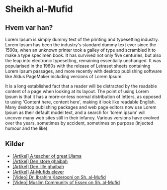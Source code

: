 
<h1 class="text-4xl text-gray-700 dark:text-gray-300 font-bold mb-4 text-center">Sheikh al-Mufid</h1>
<h2 class="text-4xl text-gray-700 dark:text-gray-300 font-bold mb-4 text-center">Hvem var han?</h2>
<p class="text-lg text-gray-700 dark:text-gray-300 mb-6 text-center">
Lorem Ipsum is simply dummy text of the printing and typesetting industry. Lorem Ipsum has been the industry's standard dummy text ever since the 1500s, when an unknown printer took a galley of type and scrambled it to make a type specimen book. It has survived not only five centuries, but also the leap into electronic typesetting, remaining essentially unchanged. It was popularised in the 1960s with the release of Letraset sheets containing Lorem Ipsum passages, and more recently with desktop publishing software like Aldus PageMaker including versions of Lorem Ipsum.
</p>


<p class="text-lg text-gray-700 dark:text-gray-300 mb-6 text-center">
It is a long established fact that a reader will be distracted by the readable content of a page when looking at its layout. The point of using Lorem Ipsum is that it has a more-or-less normal distribution of letters, as opposed to using 'Content here, content here', making it look like readable English. Many desktop publishing packages and web page editors now use Lorem Ipsum as their default model text, and a search for 'lorem ipsum' will uncover many web sites still in their infancy. Various versions have evolved over the years, sometimes by accident, sometimes on purpose (injected humour and the like).
</p>


<h2 class="text-4xl text-gray-700 dark:text-gray-300 font-bold mb-4 text-left">Kilder</h2>

<ul class="list-disc pl-5 text-gray-700 dark:text-gray-300 font-bold mb-4 text-left">
    <li>
        <a href="https://www.al-islam.org/al-amali-dictations-shaykh-al-mufid-shaykh-al-mufid/past-master-sheikh-al-mufid" target="_blank" class="text-lg text-gray-700 dark:text-gray-300 mb-6 block">
            [Artikel] A teacher of great Ulama
        </a>
    </li>
    <li>
        <a href="https://www.al-islam.org/life-imam-al-mahdi-baqir-shareef-al-qurashi/major-occultation" target="_blank" class="text-lg text-gray-700 dark:text-gray-300 mb-6 block">
             [Artikel] Den store ghaibah
        </a>
    </li>
    <li>
        <a href="https://www.al-islam.org/life-imam-al-mahdi-baqir-shareef-al-qurashi/minor-occultation#period-minor-occultation" target="_blank" class="text-lg text-gray-700 dark:text-gray-300 mb-6 block">
            [Artikel] Den lille ghaibah
        </a>
    </li>
    <li>
        <a href="https://www.al-islam.org/al-amali-dictations-shaykh-al-mufid-shaykh-al-mufid/past-master-sheikh-al-mufid" target="_blank" class="text-lg text-gray-700 dark:text-gray-300 mb-6 block">
            [Artikel] Al-Mufids elever
        </a>
    </li>
    <li>
        <a href="https://www.youtube.com/watch?v=HAVDuCfBnrQ" target="_blank" class="text-lg text-gray-700 dark:text-gray-300 mb-6 block">
            [Video] Dr. Ibrahim Kazerooni on Sh. al-Mufid
        </a>
    </li>
    <li>
        <a href="https://www.youtube.com/watch?v=RPabei_N8MI" target="_blank" class="text-lg text-gray-700 dark:text-gray-300 mb-6 block">
            [Video] Muslim Community of Essex on Sh. al-Mufid 
        </a>
    </li>
</ul>

